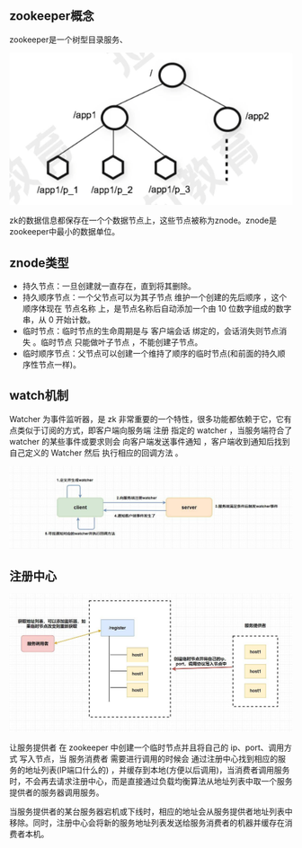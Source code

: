 ## zookeeper概念
zookeeper是一个树型目录服务、

![img.png](znode.png)

zk的数据信息都保存在一个个数据节点上，这些节点被称为znode。znode是zookeeper中最小的数据单位。

## znode类型
* 持久节点：一旦创建就一直存在，直到将其删除。
* 持久顺序节点：一个父节点可以为其子节点 维护一个创建的先后顺序 ，这个顺序体现在 节点名称 上，是节点名称后自动添加一个由 10 位数字组成的数字串，从 0 开始计数。
* 临时节点：临时节点的生命周期是与 客户端会话 绑定的，会话消失则节点消失 。临时节点 只能做叶子节点 ，不能创建子节点。
* 临时顺序节点：父节点可以创建一个维持了顺序的临时节点(和前面的持久顺序性节点一样)。
 
## watch机制
Watcher 为事件监听器，是 zk 非常重要的一个特性，很多功能都依赖于它，它有点类似于订阅的方式，即客户端向服务端 注册 指定的 watcher ，当服务端符合了 watcher 的某些事件或要求则会 向客户端发送事件通知 ，客户端收到通知后找到自己定义的 Watcher 然后 执行相应的回调方法 。

![img.png](watcher.png)

## 注册中心
![img.png](zhuce.png)

让服务提供者 在 zookeeper 中创建一个临时节点并且将自己的 ip、port、调用方式 写入节点，当 服务消费者 需要进行调用的时候会 通过注册中心找到相应的服务的地址列表(IP端口什么的) ，并缓存到本地(方便以后调用)，当消费者调用服务时，不会再去请求注册中心，而是直接通过负载均衡算法从地址列表中取一个服务提供者的服务器调用服务。

当服务提供者的某台服务器宕机或下线时，相应的地址会从服务提供者地址列表中移除。同时，注册中心会将新的服务地址列表发送给服务消费者的机器并缓存在消费者本机。














